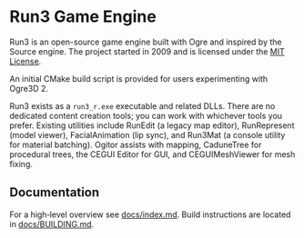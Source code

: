 # Run3 Game Engine

Run3 is an open-source game engine built with Ogre and inspired by the Source engine. The project started in 2009 and is licensed under the [MIT License](LICENSE).

An initial CMake build script is provided for users experimenting with Ogre3D 2.

Run3 exists as a `run3_r.exe` executable and related DLLs. There are no dedicated content creation tools; you can work with whichever tools you prefer. Existing utilities include RunEdit (a legacy map editor), RunRepresent (model viewer), FacialAnimation (lip sync), and Run3Mat (a console utility for material batching). Ogitor assists with mapping, CaduneTree for procedural trees, the CEGUI Editor for GUI, and CEGUIMeshViewer for mesh fixing.

## Documentation

For a high‑level overview see [docs/index.md](docs/index.md). Build instructions are located in [docs/BUILDING.md](docs/BUILDING.md).

